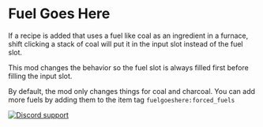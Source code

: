 # Fuel Goes Here

If a recipe is added that uses a fuel like coal as an ingredient in a furnace, shift clicking a stack of coal will put it in the input slot instead of the fuel slot.

This mod changes the behavior so the fuel slot is always filled first before filling the input slot.

By default, the mod only changes things for coal and charcoal.
You can add more fuels by adding them to the item tag `fuelgoeshere:forced_fuels`

[![Discord support](https://img.shields.io/badge/get%20support%20on-Discord-7289DA?logo=discord&logoColor=white)](https://discord.gg/Vayx3k8Szd)
